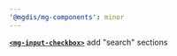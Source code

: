 ```yaml
---
'@mgdis/mg-components': minor
---
```


[**`<mg-input-checkbox>`**](./?path=/docs/molecules-inputs-mg-input-checkbox--mg-input-checkbox) add "search" sections
